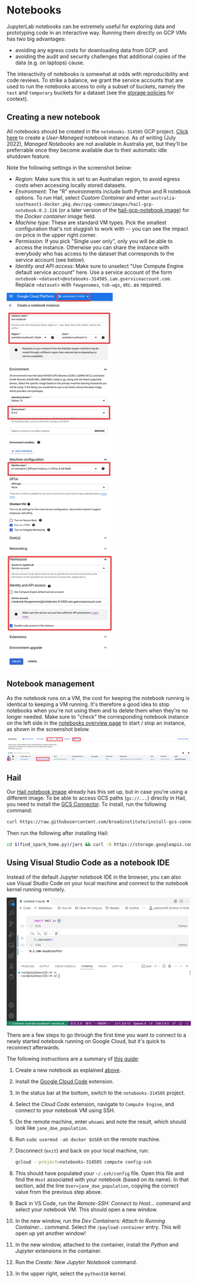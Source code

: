 # Notebooks

JupyterLab notebooks can be extremely useful for exploring data and prototyping code in an interactive way. Running them directly on GCP VMs has two big advantages:

- avoiding any egress costs for downloading data from GCP, and
- avoiding the audit and security challenges that additional copies of the data (e.g. on laptops) cause.

The interactivity of notebooks is somewhat at odds with reproducibility and code reviews. To strike a balance, we grant the service accounts that are used to run the notebooks access to only a subset of buckets, namely the `test` and `temporary` buckets for a dataset (see the [storage policies](storage_policies) for context).

## Creating a new notebook

All notebooks should be created in the `notebooks-314505` GCP project. [Click here](https://console.cloud.google.com/vertex-ai/workbench/create-instance?project=notebooks-314505) to create a _User-Managed_ notebook instance. As of writing (July 2022), _Managed Notebooks_ are not available in Australia yet, but they'll be preferrable once they become available due to their automatic idle shutdown feature.

Note the following settings in the screenshot below:

- _Region_: Make sure this is set to an Australian region, to avoid egress costs when accessing locally stored datasets.
- _Environment:_ The "R" environments include both Python and R notebook options. To run Hail, select _Custom Container_ and enter `australia-southeast1-docker.pkg.dev/cpg-common/images/hail-gcp-notebook:0.2.126` (or a later version of the [hail-gcp-notebook image](https://github.com/populationgenomics/images/blob/main/images/hail-gcp-notebook/Dockerfile)) for the _Docker container image_ field.
- _Machine type:_ These are standard VM types. Pick the smallest configuration that's not sluggish to work with -- you can see the impact on price in the upper right corner.
- _Permission:_ If you pick "Single user only", only you will be able to access the instance. Otherwise you can share the instance with everybody who has access to the dataset that corresponds to the service account (see below).
- _Identity and API access:_ Make sure to unselect "Use Compute Engine default service account" here. Use a service account of the form `notebook-<dataset>@notebooks-314505.iam.gserviceaccount.com`. Replace `<dataset>` with `fewgenomes`, `tob-wgs`, etc. as required.

![notebook creation](figures/notebook_creation.png)

## Notebook management

As the notebook runs on a VM, the cost for keeping the notebook running is identical to keeping a VM running. It's therefore a good idea to stop notebooks when you're not using them and to delete them when they're no longer needed. Make sure to "check" the corresponding notebook instance on the left side in the [notebooks overview page](https://console.cloud.google.com/vertex-ai/notebooks/list/instances?project=notebooks-314505) to start / stop an instance, as shown in the screenshot below.

![notebook management](figures/notebook_management.png)

## Hail

Our [Hail notebook image](https://github.com/populationgenomics/images/blob/main/images/hail-gcp-notebook/Dockerfile) already has this set up, but in case you're using a different image: To be able to access GCS paths (`gs://...`) directly in Hail, you need to install the [GCS Connector](https://github.com/GoogleCloudDataproc/hadoop-connectors/tree/master/gcs). To install, run the following command:

```bash
curl https://raw.githubusercontent.com/broadinstitute/install-gcs-connector/master/install_gcs_connector.py | python3
```

Then run the following after installing Hail:

```bash
cd $(find_spark_home.py)/jars && curl -O https://storage.googleapis.com/hadoop-lib/gcs/gcs-connector-hadoop2-2.0.1.jar && cd -
```

## Using Visual Studio Code as a notebook IDE

Instead of the default Jupyter notebook IDE in the browser, you can also use Visual Studio Code on your local machine and connect to the notebook kernel running remotely.

![VS Code notebook screenshot](figures/vs_code_notebook.png)

There are a few steps to go through the first time you want to connect to a newly started notebook running on Google Cloud, but it's quick to reconnect afterwards.

The following instructions are a summary of [this guide](https://medium.com/google-cloud/choose-the-ide-you-want-and-develop-on-vertex-ai-workbench-part-i-94d19ca1d2ff):

1. Create a new notebook as explained [above](#creating-a-new-notebook).
1. Install the [Google Cloud Code](https://marketplace.visualstudio.com/items?itemName=GoogleCloudTools.cloudcode) extension.
1. In the status bar at the bottom, switch to the `notebooks-314505` project.
1. Select the _Cloud Code_ extension, navigate to `Compute Engine`, and connect to your notebook VM using SSH.
1. On the remote machine, enter `whoami` and note the result, which should look like `jane_doe_population`.
1. Run `sudo usermod -aG docker $USER` on the remote machine.
1. Disconnect (`exit`) and back on your local machine, run:

   ```sh
   gcloud --project=notebooks-314505 compute config-ssh
   ```

1. This should have populated your `~/.ssh/config` file. Open this file and find the `Host` associated with your notebook (based on its name). In that section, add the line `User=jane_doe_population`, copying the correct value from the previous step above.
1. Back in VS Code, run the _Remote-SSH: Connect to Host..._ command and select your notebook VM. This should open a new window.
1. In the new window, run the _Dev Containers: Attach to Running Container..._ command. Select the `/payload-container` entry. This will open up yet another window!
1. In the new window, attached to the container, install the _Python_ and _Jupyter_ extensions in the container.
1. Run the _Create: New Jupyter Notebook_ command.
1. In the upper right, select the `python310` kernel.
